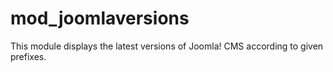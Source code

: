 # mod_joomlaversions
This module displays the latest versions of Joomla! CMS according to given prefixes.
